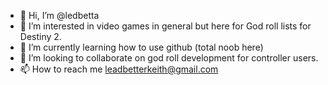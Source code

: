 - 👋 Hi, I’m @ledbetta
- 👀 I’m interested in video games in general but here for God roll lists for Destiny 2.
- 🌱 I’m currently learning how to use github (total noob here)
- 💞️ I’m looking to collaborate on god roll development for controller users.
- 📫 How to reach me leadbetterkeith@gmail.com 

<!---
ledbetta/ledbetta is a ✨ special ✨ repository because its `README.md` (this file) appears on your GitHub profile.
You can click the Preview link to take a look at your changes.
--->
